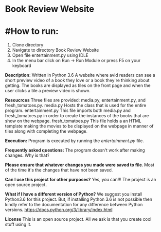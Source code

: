 # Book Review Website


# #How to run:
1. Clone directory
2. Navigate to directory Book Review Website
3. Open file entertainment.py using IDLE
4. In the menu bar click on Run -> Run Module or press F5 on your keyboard


**Description:**
Written in Python 3.6
A website where avid readers can see a short preview video of a book they love or a book they're thinking about getting. The books are
displayed as tiles on the front page and when the user clicks a tile a preview video is shown.

**Resoucrces**
Three files are provided: media.py, entertainment.py, and fresh_tomatoes.py.
media.py
Hosts the class that is used for the entire program.
entertainment.py
This file imports both media.py and fresh_tomatoes.py in order to create the instances of the books that are show on the webpage.
fresh_tomatoes.py
This file holds a an HTML template making the movies to be displayed on the webpage in manner of tiles along with completing the webpage.

**Execution:**
Program is executed by running the _entertainment.py_ file.

**Frequently asked questions:**
The program doesn't work after making changes. Why is that?

**Please ensure that whatever changes you made were saved to file**. Most of the time it's the changes that have not been saved.

**Can I use this project for other purposes?**
Yes, you can!!! The project is an open source project.

**What if I have a different version of Python?**
We suggest you install Python3.6 for this project. But, if installing Python 3.6 is not possible then kindly refer to the documentation for 
any difference between Python versions. https://docs.python.org/3/library/index.html


**License**
This is an open source project. All we ask is that you create cool stuff using it.

